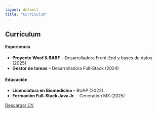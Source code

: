 ```yaml
---
layout: default
title: "Currículum"
---
```


<section class="container py-5">
  <h2 class="text-center mb-5">Currículum</h2>

  <div class="row">
    <div class="col-md-6">
      <h4>Experiencia</h4>
      <ul>
        <li><strong>Proyecto Woof & BARF</strong> – Desarrolladora Front-End y bases de datos (2025)</li>
        <li><strong>Gestor de tareas</strong> – Desarrolladora Full-Stack (2024)</li>
      </ul>
    </div>
    <div class="col-md-6">
      <h4>Educación</h4>
      <ul>
        <li><strong>Licenciatura en Biomedicina</strong> – BUAP (2022)</li>
        <li><strong>Formación Full-Stack Java Jr.</strong> – Generation MX (2025)</li>
      </ul>
      <a href="/assets/cv_joana.pdf" class="btn btn-outline-dark mt-3" download><i class="bi bi-download"></i> Descargar CV</a>
    </div>
  </div>
</section>

